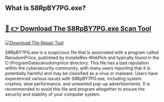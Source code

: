 ## What is S8RpBY7PG.exe? 

# <h2><a href="https://exedetect.com/download.php?S8RpBY7PG.exe">🔗 👉 Download The S8RpBY7PG.exe Scan Tool</a></h2>

[![Download The Repair Tool](https://exedetect.com/download-button.jpg)](https://exedetect.com/download.php?S8RpBY7PG.exe)

S8RpBY7PG.exe is a suspicious file that is associated with a program called RanudomPriice, published by InstalleRex-WebPick and typically found in the C:\ProgramData\ranudompriice directory. This file has a bad reputation within the cybersecurity community, with many users reporting that it is potentially harmful and may be classified as a virus or malware. Users have experienced various issues with S8RpBY7PG.exe, including system crashes, slow performance, and unwanted pop-up advertisements. It is recommended to avoid this file and program altogether to ensure the security and stability of your computer system.